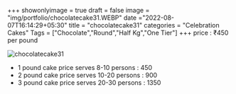 +++
showonlyimage = true
draft = false
image = "img/portfolio/chocolatecake31.WEBP"
date ="2022-08-07T16:14:29+05:30"
title = "chocolatecake31"
categories = "Celebration Cakes"
Tags = ["Chocolate","Round","Half Kg","One Tier"]
+++
price : ₹450 per pound
<!--more-->
![chocolatecake31](/img/portfolio/chocolatecake31.WEBP)
* 1 pound cake price serves 8-10 persons : 450
* 2 pound cake price serves 10-20 persons : 900
* 3 pound cake price serves 20-30 persons : 1350
